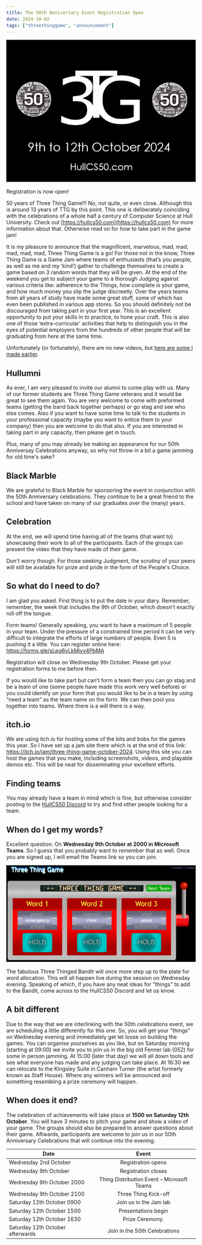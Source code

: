 ```yaml
---
title: The 50th Anniversary Event Registration Open
date: 2024-10-02
tags: ["threethinggame", "announcement"]
---
```

![alt text](/img/241012event/event.png "Save the date")

Registration is now open!

50 years of Three Thing Game!!! No, not quite, or even close. Although this is around 13 years of TTG by this point. This one is deliberately coinciding with the celebrations of a whole half a century of Computer Science at Hull University. Check out [https://hullcs50.com](https://hullcs50.com) for more information about that. Otherwise read on for how to take part in the game jam!

<!--more-->

It is my pleasure to announce that the magnificent, marvelous, mad, mad, mad, mad, mad, Three Thing Game is a go!
For those not in the know, Three Thing Game is a Game Jam where teams of enthusiasts (that’s you people, as well as me and my ‘kind’) gather to challenge themselves to create a game based on 3 random words that they will be given. At the end of the weekend you get to subject your game to a thorough Judging against various criteria like: adherence to the Things, how complete is your game, and how much money you slip the judge discreetly.
Over the years teams from all years of study have made some great stuff, some of which has even been published in various app stores. So you should definitely not be discouraged from taking part in your first year. This is an excellent opportunity to put your skills in to practice, to hone your craft. This is also one of those ‘extra-curricular’ activities that help to distinguish you in the eyes of potential employers from the hundreds of other people that will be graduating from here at the same time. 

Unfortunately (or fortunately), there are no new videos, but [here are some I made earlier](https://www.youtube.com/watch?v=w-m_15MBRjM&list=PLLR3LLHiz0fUze06acCulHDxu37TCwxTv&index=1).

## Hullumni

As ever, I am very pleased to invite our alumni to come play with us. Many of our former students are Three Thing Game veterans and it would be great to see them again. You are very welcome to come with preformed teams (getting the band back together perhaps) or go stag and see who else comes. Also if you want to have some time to talk to the students in your professional capacity (maybe you want to entice them to your company) then you are welcome to do that also. If you are interested in taking part in any capacity, then please get in touch. 

Plus, many of you may already be making an appearance for our 50th Anniversay Celebrations anyway, so why not throw in a bit a game jamming for old time's sake?

## Black Marble

We are grateful to Black Marble for sponsoring the event in conjunction with the 50th Anniversary celebrations. They continue to be a great friend to the school and have taken on many of our graduates over the (many) years.

## Celebration

At the end, we will spend time having all of the teams (that want to) showcasing their work to all of the participants. Each of the groups can present the video that they have made of their game.

Don't worry though. For those seeking Judgment, the scrutiny of your peers will still be available for prize and pride in the form of the People's Choice.

## So what do I need to do?

I am glad you asked. First thing is to put the date in your diary. Remember, remember, the week that includes the 9th of October, which doesn't exactly roll off the tongue.

Form teams! Generally speaking, you want to have a maximum of 5 people in your team. Under the pressure of a constrained time period it can be very difficult to integrate the efforts of large numbers of people. Even 5 is pushing it a little. You can register online here: https://forms.gle/sLpg6vLkMiyy4PbMA 

Registration will close on Wednesday 9th October. Please get your registration forms to me before then.

If you would like to take part but can’t form a team then you can go stag and be a team of one (some people have made this work very well before) or you could identify on your form that you would like to be in a team by using “need a team” as the team name on the form. We can then pool you together into teams. Where there is a will there is a way.

## itch.io

We are using itch.io for hosting some of the bits and bobs for the games this year. So I have set up a jam site there which is at the end of this link: https://itch.io/jam/three-thing-game-october-2024. Using this site you can host the games that you make, including screenshots, videos, and playable demos etc. This will be neat for disseminating your excellent efforts.

## Finding teams

You may already have a team in mind which is fine, but otherwise consider posting to the [HullCS50 Discord](https://discord.gg/2quxqPcrHN) to try and find other people looking for a team.

## When do I get my words?

Excellent question. On **Wednesday 9th October at 2000 in Microsoft Teams**. So I guess that you probably want to remember that as well. Once you are signed up, I will email the Teams link so you can join.

![alt text](/img/241012event/bandit.png "The Three Thinged Bandit!")

The fabulous Three Thinged Bandit will once more step up to the plate for word allocation. This will all happen live during the session on Wednesday evening. Speaking of which, if you have any neat ideas for "things" to add to the Bandit, come across to the HullCS50 Discord and let us know.

## A bit different

Due to the way that we are interlinking with the 50th celebrations event, we are scheduling a little differently for this one. So, you will get your "things" on Wednesday evening and immediately get let loose on building the games. You can organise yourselves as you like, but on Saturday morning (starting at 09:00) we invite you to join us in the big old Fenner lab (052) for some in person jamming. At 15:00 (later that day) we will all down tools and see what everyone has made and any judging can take place. At 16:30 we can relocate to the Kingsley Suite in Canham Turner (the artist formerly known as Staff House). Where any winners will be announced and something resembling a prize ceremony will happen.

## When does it end?

The celebration of achievements will take place at **1500 on Saturday 12th October**. You will have 3 minutes to pitch your game and show a video of your game. The groups should also be prepared to answer questions about their game.
Aftwards, participants are welcome to join us in our 50th Anniversary Celebrations that will continue into the evening.

| Date           | Event           |
| -------------- |:---------------:|
| Wednesday 2nd October | Registration opens |
| Wednesday 9th October | Registration closes |
| Wednesday 9th October 2000 | Thing Distribution Event – Microsoft Teams|
| Wednesday 9th October 2100 | Three Thing Kick-off |
| Saturday 12th October 0900 | Join us in the Jam lab |
| Saturday 12th October 1500 | Presentations begin |
| Saturday 12th October 1630 | Prize Ceremony. |
| Saturday 12th October afterwards | Join in the 50th Celebrations |

